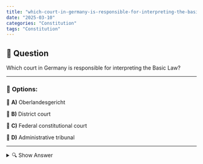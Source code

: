 ```yaml
---
title: "which-court-in-germany-is-responsible-for-interpreting-the-basic-law"
date: "2025-03-10"
categories: "Constitution"
tags: "Constitution"
---
```


## 📌 **Question**

Which court in Germany is responsible for interpreting the Basic Law?



---

### 📝 **Options:**

🔘 **A)** Oberlandesgericht

🔘 **B)** District court

🔘 **C)** Federal constitutional court

🔘 **D)** Administrative tribunal

---

<details>
  <summary>🔍 Show Answer</summary>

  <p>
💡  <b>Correct Answer:</b>  c
  </p>
  <p>
    📖<b>Explanation:</b>
    In Germany, the judicial system consists of different levels of court, each with specific tasks. The Basic Law forms the constitution and lays down the basic rights and obligations. The interpretation and preservation of these constitutional provisions requires a special court with the competence to decide on constitutional questions. While local courts, administrative courts and higher regional courts are active in their respective areas of law, there is a special instance that is responsible for interpreting the Basic Law.
  </p>
</details>
